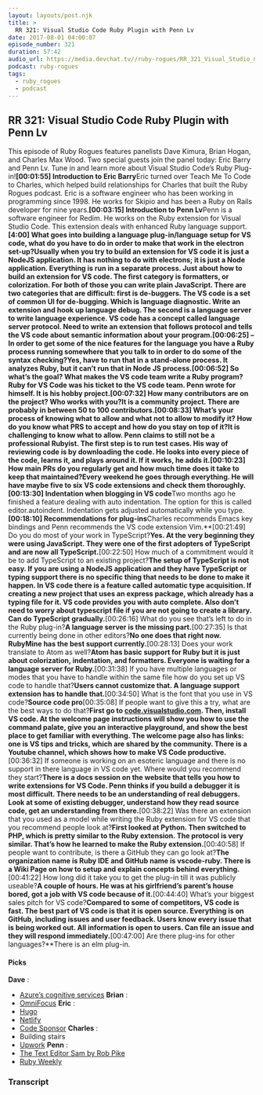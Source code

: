 ```yaml
---
layout: layouts/post.njk
title: >
  RR 321: Visual Studio Code Ruby Plugin with Penn Lv
date: 2017-08-01 04:00:07
episode_number: 321
duration: 57:42
audio_url: https://media.devchat.tv//ruby-rogues/RR_321_Visual_Studio_Code_Ruby_Plugin_with_Penn_Lv_mixdown.mp3
podcast: ruby-rogues
tags:
  - ruby_rogues
  - podcast
---
```


## RR 321: Visual Studio Code Ruby Plugin with Penn Lv

This episode of Ruby Rogues features panelists Dave Kimura, Brian Hogan, and Charles Max Wood. Two special guests join the panel today: Eric Barry and Penn Lv. Tune in and learn more about Visual Studio Code’s Ruby Plug-in!**[00:01:55] Introduction to Eric Barry**Eric turned over Teach Me To Code to Charles, which helped build relationships for Charles that built the Ruby Rogues podcast. Eric is a software engineer who has been working in programming since 1998. He works for Skipio and has been a Ruby on Rails developer for nine years.**[00:03:15] Introduction to Penn Lv**Penn is a software engineer for Redim. He works on the Ruby extension for Visual Studio Code. This extension deals with enhanced Ruby language support.**[4:00] What goes into building a language plug-in/language setup for VS code, what do you have to do in order to make that work in the electron set-up?**Usually when you try to build an extension for VS code it is just a NodeJS application. It has nothing to do with electrons; it is just a Node application. Everything is run in a separate process. Just about how to build an extension for VS code. The first category is formatters, or colorization. For both of those you can write plain JavaScript. There are two categories that are difficult: first is de-buggers. The VS code is a set of common UI for de-bugging. Which is language diagnostic. Write an extension and hook up language debug. The second is a language server to write language experience. VS code has a concept called language server protocol. Need to write an extension that follows protocol and tells the VS code about semantic information about your program.**[00:06:25] – In order to get some of the nice features for the language you have a Ruby process running somewhere that you talk to in order to do some of the syntax checking?**Yes, have to run that in a stand-alone process. It analyzes Ruby, but it can’t run that in Node JS process.**[00:06:52] So what’s the goal? What makes the VS code team write a Ruby program?**Ruby for VS Code was his ticket to the VS code team. Penn wrote for himself. It is his hobby project.**[00:07:32] How many contributors are on the project? Who works with you?**It is a community project. There are probably in between 50 to 100 contributors.**[00:08:33] What’s your process of knowing what to allow and what not to allow to modify it? How do you know what PRS to accept and how do you stay on top of it?**It is challenging to know what to allow. Penn claims to still not be a professional Rubyist. The first step is to run test cases. His way of reviewing code is by downloading the code. He looks into every piece of the code, learns it, and plays around it. If it works, he adds it.**[00:10:23] How main PRs do you regularly get and how much time does it take to keep that maintained?**Every weekend he goes through everything. He will have maybe five to six VS code extensions and check them thoroughly.**[00:13:30] Indentation when blogging in VS code**Two months ago he finished a feature dealing with auto indentation. The option for this is called editor.autoindent. Indentation gets adjusted automatically while you type.**[00:18:10] Recommendations for plug-ins**Charles recommends Emacs key bindings and Penn recommends the VS code extension Vim.**[00:21:49] Do you do most of your work in TypeScript?**Yes. At the very beginning they were using JavaScript. They were one of the first adopters of TypeScript and are now all TypeScript.**[00:22:50] How much of a commitment would it be to add TypeScript to an existing project?**The setup of TypeScript is not easy. If you are using a NodeJS application and they have TypeScript or typing support there is no specific thing that needs to be done to make it happen. In VS code there is a feature called automatic type acquisition. If creating a new project that uses an express package, which already has a typing file for it. VS code provides you with auto complete. Also don’t need to worry about typescript file if you are not going to create a library. Can do TypeScript gradually.**[00:26:16] What do you see that’s left to do in the Ruby plug-in?**A language server is the missing part.**[00:27:35] Is that currently being done in other editors?**No one does that right now. RubyMine has the best support currently.**[00:28:13] Does your work translate to Atom as well?**Atom has basic support for Ruby but it is just about colorization, indentation, and formatters. Everyone is waiting for a language server for Ruby.**[00:31:38] If you have multiple languages or modes that you have to handle within the same file how do you set up VS code to handle that?**Users cannot customize that. A language support extension has to handle that.**[00:34:50] What is the font that you use in VS code?**Source code pro**[00:35:08] If people want to give this a try, what are the best ways to do that?**First go to [code.visualstudio.com](https://code.visualstudio.com). Then, install VS code. At the welcome page instructions will show you how to use the command palate, give you an interactive playground, and show the best place to get familiar with everything. The welcome page also has links: one is VS tips and tricks, which are shared by the community. There is a Youtube channel, which shows how to make VS Code productive.**[00:36:32] If someone is working on an esoteric language and there is no support in there language in VS code yet. Where would you recommend they start?**There is a docs session on the website that tells you how to write extensions for VS Code. Penn thinks if you build a debugger it is most difficult. There needs to be an understanding of real debuggers. Look at some of existing debugger, understand how they read source code, get an understanding from there.**[00:38:22] Was there an extension that you used as a model while writing the Ruby extension for VS code that you recommend people look at?**First looked at Python. Then switched to PHP, which is pretty similar to the Ruby extension. The protocol is very similar. That’s how he learned to make the Ruby extension.**[00:40:58] If people want to contribute, is there a GitHub they can go look at?**The organization name is Ruby IDE and GitHub name is vscode-ruby. There is a Wiki Page on how to setup and explain concepts behind everything.**[00:41:22] How long did it take you to get the plug-in till it was publicly useable?**A couple of hours. He was at his girlfriend’s parent’s house bored, got a job with VS code because of it.**[00:44:40] What’s your biggest sales pitch for VS code?**Compared to some of competitors, VS code is fast. The best part of VS code is that it is open source. Everything is on GitHub, including issues and user feedback. Users know every issue that is being worked out. All information is open to users. Can file an issue and they will respond immediately.**[00:47:00] Are there plug-ins for other languages?**There is an elm plug-in.

#### Picks

**Dave** :

- [Azure’s cognitive services](https://azure.microsoft.com/en-us/services/cognitive-services/)
  **Brian** :
- [OmniFocus](https://www.omnigroup.com/omnifocus)
  **Eric** :
- [Hugo](https://gohugo.io/)
- [Netlify](https://www.netlify.com/)
- [Code Sponsor](https://www.codesponsor.io)
  **Charles** :
- Building stairs
- [Upwork](https://www.upwork.com)
  **Penn** :
- [The Text Editor Sam by Rob Pike](https://sam.cat-v.org/)
- [Ruby Weekly](https://rubyweekly.com/)

### Transcript
